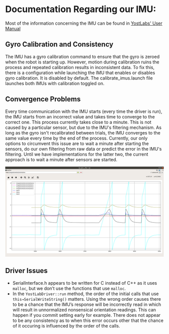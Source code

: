 # Documentation Regarding our IMU:

Most of the information concerning the IMU can be found in [YostLabs' User Manual](https://yostlabs.com/wp/wp-content/uploads/pdf/3-Space-Sensor-Users-Manual-USBWT.pdf)

## Gyro Calibration and Consistency

The IMU has a gyro calibration command to ensure that the gyro is zeroed when the robot is starting up.
However, motion during calibration ruins the process and repeated calibration results in inconsistent data.
To fix this, there is a configuration while launching the IMU that enables or disables gyro calibration. It is disabled by default.
The calibrate_imus.launch file launches both IMUs with calibration toggled on.

## Convergence Problems

Every time communication with the IMU starts (every time the driver is run), the IMU starts from an incorrect value and takes time to converge to the correct one.
This process currently takes close to a minute. This is not caused by a particular sensor, but due to the IMU's filtering mechanism.
As long as the gyro isn't recalibrated between trials, the IMU converges to the same value every time by the end of the process.
Currently, our only options to circumvent this issue are to wait a minute after starting the sensors, do our own filtering from raw data or predict the error in the IMU's filtering.
Until we have implementations for the latter two, the current approach is to wait a minute after sensors are started.

![IMU data graph](Imu_issue.png "IMU data graph")

## Driver Issues
* SerialInterface.h appears to be written for C instead of C++ as it uses `malloc`, but we don’t use the functions that use `malloc`.
* In the `YostLabDriver::run` method, the order of the initial calls that use `this→SerialWriteString()` matters. Using the wrong order causes there to be a chance that the IMU’s response will be incorrectly read in which will result in unnormalized nonsensical orientation readings. This can happen if you commit setting early for example. There does not appear to be any consistency as to when this error occurs other that the chance of it occuring is influenced by the order of the calls.